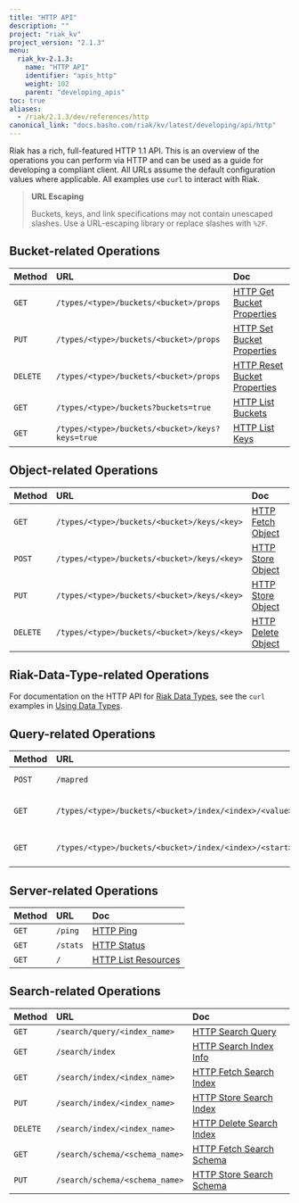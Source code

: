 ```yaml
---
title: "HTTP API"
description: ""
project: "riak_kv"
project_version: "2.1.3"
menu:
  riak_kv-2.1.3:
    name: "HTTP API"
    identifier: "apis_http"
    weight: 102
    parent: "developing_apis"
toc: true
aliases:
  - /riak/2.1.3/dev/references/http
canonical_link: "docs.basho.com/riak/kv/latest/developing/api/http"
---
```


Riak has a rich, full-featured HTTP 1.1 API. This is an overview of the
operations you can perform via HTTP and can be used as a guide for
developing a compliant client. All URLs assume the default configuration
values where applicable. All examples use `curl` to interact with Riak.

> **URL Escaping**
>
> Buckets, keys, and link specifications may not contain unescaped
slashes. Use a URL-escaping library or replace slashes with `%2F`.

## Bucket-related Operations

Method | URL | Doc
:------|:----|:---
`GET` | `/types/<type>/buckets/<bucket>/props` | [HTTP Get Bucket Properties](/riak/kv/2.1.3/developing/api/http/get-bucket-props)
`PUT` | `/types/<type>/buckets/<bucket>/props` | [HTTP Set Bucket Properties](/riak/kv/2.1.3/developing/api/http/set-bucket-props)
`DELETE` | `/types/<type>/buckets/<bucket>/props` | [HTTP Reset Bucket Properties](/riak/kv/2.1.3/developing/api/http/reset-bucket-props)
`GET` | `/types/<type>/buckets?buckets=true` | [HTTP List Buckets](/riak/kv/2.1.3/developing/api/http/list-buckets)
`GET` | `/types/<type>/buckets/<bucket>/keys?keys=true` | [HTTP List Keys](/riak/kv/2.1.3/developing/api/http/list-keys)

## Object-related Operations

Method | URL | Doc
:------|:----|:---
`GET` | `/types/<type>/buckets/<bucket>/keys/<key>` | [HTTP Fetch Object](/riak/kv/2.1.3/developing/api/http/fetch-object)
`POST` | `/types/<type>/buckets/<bucket>/keys/<key>` | [HTTP Store Object](/riak/kv/2.1.3/developing/api/http/store-object)
`PUT` | `/types/<type>/buckets/<bucket>/keys/<key>` | [HTTP Store Object](/riak/kv/2.1.3/developing/api/http/store-object)
`DELETE` | `/types/<type>/buckets/<bucket>/keys/<key>` | [HTTP Delete Object](/riak/kv/2.1.3/developing/api/http/delete-object)

## Riak-Data-Type-related Operations

For documentation on the HTTP API for [Riak Data Types](/riak/kv/2.1.3/learn/concepts/crdts),
see the `curl` examples in [Using Data Types](/riak/kv/2.1.3/developing/data-types).

## Query-related Operations

Method | URL | Doc
:------|:----|:---
`POST` | `/mapred` | [HTTP MapReduce](/riak/kv/2.1.3/developing/api/http/mapreduce)
`GET` | `/types/<type>/buckets/<bucket>/index/<index>/<value>` | [HTTP Secondary Indexes](/riak/kv/2.1.3/developing/api/http/secondary-indexes)
`GET` | `/types/<type>/buckets/<bucket>/index/<index>/<start>/<end>` | [HTTP Secondary Indexes](/riak/kv/2.1.3/developing/api/http/secondary-indexes)

## Server-related Operations

Method | URL | Doc
:------|:----|:---
`GET` | `/ping` | [HTTP Ping](/riak/kv/2.1.3/developing/api/http/ping)
`GET` | `/stats` | [HTTP Status](/riak/kv/2.1.3/developing/api/http/status)
`GET` | `/` | [HTTP List Resources](/riak/kv/2.1.3/developing/api/http/list-resources)

## Search-related Operations

Method | URL | Doc
:------|:----|:---
`GET` | `/search/query/<index_name>` | [HTTP Search Query](/riak/kv/2.1.3/developing/api/http/search-query)
`GET` | `/search/index` | [HTTP Search Index Info](/riak/kv/2.1.3/developing/api/http/search-index-info)
`GET` | `/search/index/<index_name>` | [HTTP Fetch Search Index](/riak/kv/2.1.3/developing/api/http/fetch-search-index)
`PUT` | `/search/index/<index_name>` | [HTTP Store Search Index](/riak/kv/2.1.3/developing/api/http/store-search-index)
`DELETE` | `/search/index/<index_name>` | [HTTP Delete Search Index](/riak/kv/2.1.3/developing/api/http/delete-search-index)
`GET` | `/search/schema/<schema_name>` | [HTTP Fetch Search Schema](/riak/kv/2.1.3/developing/api/http/fetch-search-schema)
`PUT` | `/search/schema/<schema_name>` | [HTTP Store Search Schema](/riak/kv/2.1.3/developing/api/http/store-search-schema)
